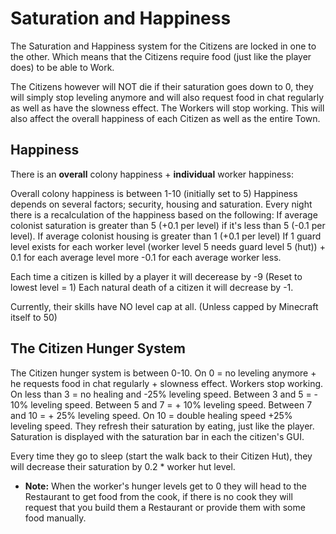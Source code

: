# Saturation and Happiness

The Saturation and Happiness system for the Citizens are locked in one to the other. Which means that the Citizens require food (just like the player does) to be able to Work.

The Citizens however will NOT die if their saturation goes down to 0, they will simply stop leveling anymore and will also request food in chat regularly as well as have the slowness effect. The Workers will stop working. This will also affect the overall happiness of each Citizen as well as the entire Town.

## Happiness

There is an **overall** colony happiness + **individual** worker happiness:

Overall colony happiness is between 1-10 (initially set to 5) Happiness depends on several factors; security, housing and saturation. Every night there is a recalculation of the happiness based on the following: If average colonist saturation is greater than 5 (+0.1 per level) if it's less than 5 (-0.1 per level). If average colonist housing is greater than 1 (+0.1 per level) If 1 guard level exists for each worker level (worker level 5 needs guard level 5 (hut)) + 0.1 for each average level more -0.1 for each average worker less.

Each time a citizen is killed by a player it will decerease by -9 (Reset to lowest level = 1) Each natural death of a citizen it will decrease by -1.

Currently, their skills have NO level cap at all. (Unless capped by Minecraft itself to 50)

## The Citizen Hunger System

The Citizen hunger system is between 0-10. On 0 = no leveling anymore + he requests food in chat regularly + slowness effect. Workers stop working. On less than 3 = no healing and -25% leveling speed. Between 3 and 5 = - 10% leveling speed. Between 5 and 7 = + 10% leveling speed. Between 7 and 10 = + 25% leveling speed. On 10 = double healing speed +25% leveling speed. They refresh their saturation by eating, just like the player. Saturation is displayed with the saturation bar in each the citizen's GUI.

Every time they go to sleep (start the walk back to their Citizen Hut), they will decrease their saturation by 0.2 * worker hut level.

- **Note:** When the worker's hunger levels get to 0 they will head to the Restaurant to get food from the cook, if there is no cook they will request that you build them a Restaurant or provide them with some food manually.
